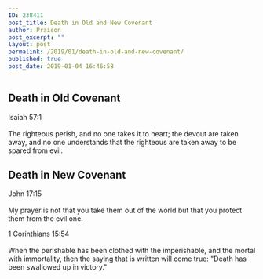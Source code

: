 ```yaml
---
ID: 238411
post_title: Death in Old and New Covenant
author: Praison
post_excerpt: ""
layout: post
permalink: /2019/01/death-in-old-and-new-covenant/
published: true
post_date: 2019-01-04 16:46:58
---
```

<!-- wp:heading -->
<h2>Death in Old Covenant</h2>
<!-- /wp:heading -->

<!-- wp:paragraph -->
<p>Isaiah 57:1 <br><br> The righteous perish, and no one takes it to heart; the devout are taken away, and no one understands that the righteous are taken away to be spared from evil.</p>
<!-- /wp:paragraph -->

<!-- wp:heading -->
<h2>Death in New Covenant</h2>
<!-- /wp:heading -->

<!-- wp:paragraph -->
<p>John 17:15<br><br> My prayer is not that you take them out of the world but that you protect them from the evil one.</p>
<!-- /wp:paragraph -->

<!-- wp:paragraph -->
<p>1 Corinthians 15:54<br><br> When the perishable has been clothed with the <g class="gr_ gr_10 gr-alert gr_gramm gr_inline_cards gr_run_anim Punctuation only-del replaceWithoutSep" id="10" data-gr-id="10">imperishable,</g> and the mortal with immortality, then the saying that is written will come true: "Death has been swallowed up in <g class="gr_ gr_9 gr-alert gr_gramm gr_inline_cards gr_run_anim Grammar only-ins doubleReplace replaceWithoutSep" id="9" data-gr-id="9">victory</g>."</p>
<!-- /wp:paragraph -->

<!-- wp:paragraph -->
<p></p>
<!-- /wp:paragraph -->
